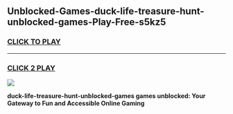 
## Unblocked-Games-duck-life-treasure-hunt-unblocked-games-Play-Free-s5kz5
<h3>
<a href="https://premium76.site?title=duck-life-treasure-hunt-unblocked-games&ref=18A">CLICK TO PLAY</a></h3>
<hr>

<h3>
<a href="https://premium76.site?title=duck-life-treasure-hunt-unblocked-games&ref=18A">CLICK 2 PLAY</a>
  
</h3>

<a href="https://premium76.site?title=duck-life-treasure-hunt-unblocked-games&ref=18A"><img src="https://clearcache.store/games.png"></a>


**duck-life-treasure-hunt-unblocked-games games unblocked: Your Gateway to Fun and Accessible Online Gaming**
